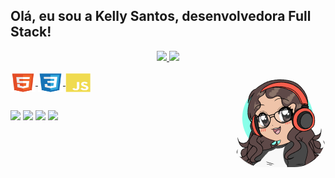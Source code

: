 ## Olá, eu sou a Kelly Santos, desenvolvedora Full Stack!

<div align="center">
  <a href="https://github.com/kellycns">
  <img height="150em" src="https://github-readme-stats.vercel.app/api?username=kellycns&show_icons=true&theme=react&include_all_commits=true&count_private=true"/>
  <img height="150em" src="https://github-readme-stats.vercel.app/api/top-langs/?username=kellycns&layout=compact&langs_count=7&theme=react"/>
    
    
</div>
  <div style="display: inline_block"><br>
  <img align="center" alt="Kelly-HTML" height="30" width="40" src="https://raw.githubusercontent.com/devicons/devicon/master/icons/html5/html5-original.svg">
  <img align="center" alt="Kelly-CSS" height="30" width="40" src="https://raw.githubusercontent.com/devicons/devicon/master/icons/css3/css3-original.svg"> 
  <img align="center" alt="Kelly-Js" height="30" width="40" src="https://raw.githubusercontent.com/devicons/devicon/master/icons/javascript/javascript-plain.svg">
  <img align="right" alt="Kelly-pic" height="150" style="border-radius:50px;" src="https://github.com/Kellycns/Kellycns/blob/main/img/KellyAvatar.png">
</div>
  
  ##
  
  <div>
    <a href="mailto:98kellycris@gmail.com" target="_blank"><img src="https://img.shields.io/badge/Gmail-D14836?style=for-the-badge&logo=gmail&logoColor=white" target="_blank"></a>
    <a href="https://instagram.com/kellycrisns" target="_blank"><img src="https://img.shields.io/badge/Instagram-E4405F?style=for-the-badge&logo=instagram&logoColor=white" target="_blank"></a>
     <a href="" target="_blank"><img src="https://img.shields.io/badge/Telegram-2CA5E0?style=for-the-badge&logo=telegram&logoColor=white" target="_blank"></a>
    <a href="https://www.linkedin.com/in/kelly-santos-810a04177/" target="_blank"><img src="https://img.shields.io/badge/LinkedIn-0077B5?style=for-the-badge&logo=linkedin&logoColor=white" target="_blank"></a>
  </div>
